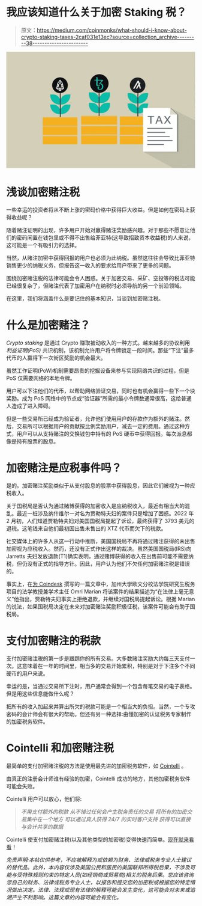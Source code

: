 # 我应该知道什么关于加密 Staking 税？

> 原文：<https://medium.com/coinmonks/what-should-i-know-about-crypto-staking-taxes-2caf031e13ec?source=collection_archive---------38----------------------->

![](img/e50f598f5a70c6732c123126402c837b.png)

# 浅谈加密赌注税

一些幸运的投资者将从不断上涨的密码价格中获得巨大收益。但是如何在密码上获得收益呢？

随着赌注证明的出现，许多用户开始对赢得赌注奖励感兴趣。对于那些不愿意让他们的密码闲置在钱包里或不得不出售给菲亚特(这导致招致资本收益税)的人来说，这可能是一个有吸引力的选择。

当然，从赌注加密中获得回报的用户也必须为此纳税。虽然这往往会导致比菲亚特销售更少的纳税义务，但报告这一收入的要求给用户带来了更多的问题。

围绕加密赌注税的法律可能会令人困惑。关于加密交易、采矿、空投等的税法可能已经很复杂了，但赌注代表了加密用户在纳税时必须导航的另一个前沿领域。

在这里，我们将涵盖什么是要记住的基本知识，当谈到加密赌注税。

# 什么是加密赌注？

*Crypto staking* 是通过 Crypto 赚取被动收入的一种方式。越来越多的协议利用*利益证明(PoS)* 共识机制，该机制允许用户将令牌锁定一段时间。那些“下注”最多代币的人赢得下一次街区奖励的机会最大。

虽然工作证明(PoW)机制需要昂贵的挖掘设备来参与实现网络共识的过程，但是 PoS 仅需要网络的本地令牌。

用户可以下注他们的代币，以帮助网络验证交易，同时也有机会赢得一些下一个块奖励。成为 PoS 网络中的节点或“验证器”所需的最小令牌数通常很高，这给普通人造成了进入障碍。

但是一些交易所已经成为验证者，允许他们使用用户的存款作为额外的赌注。然后，交易所可以根据用户的贡献按比例奖励用户，减去一定的费用。通过这种方式，用户可以从支持赌注的交换钱包中持有的 PoS 硬币中获得回报。每次派息都像是持有股票的股息。

# 加密赌注是应税事件吗？

是的。加密赌注奖励类似于从支付股息的股票中获得股息，因此它们被视为一种应税收入。

关于国税局是否认为通过赌博获得的加密收入是应纳税收入，最近有相当大的混乱。最近一桩涉及纳什维尔一对名为贾勒特夫妇的案件只是增加了困惑。2022 年 2 月初，人们知道贾勒特夫妇对美国国税局提起了诉讼，最终获得了 3793 美元的退税。这笔钱来自他们最初因出售未售出的 XTZ 代币而欠下的税款。

社交媒体上的许多人从这一行动中推断，美国国税局不再将通过赌注获得的未出售加密视为应税收入。然而，还没有正式作出这样的裁决。虽然美国国税局(IRS)向 Jarretts 夫妇发放退款(T1)确实表明，通过赌博获得的收入在出售前可能不需要纳税，但仍没有正式的指导方针。因此，用户认为他们不欠任何加密赌注税是错误的。

事实上，在[为 Coindesk](https://www.coindesk.com/layer2/2022/02/08/your-staking-rewards-are-still-taxable/) 撰写的一篇文章中，加州大学欧文分校法学院研究生税务项目的法学教授兼学术主任 Omri Marian 将该案件的结果描述为“在法律上毫无意义”他指出，贾勒特夫妇事实上拒绝退款，并继续对国税局提起诉讼。根据 Marian 的说法，如果国税局决定在未来对加密赌注奖励积极征税，该案件可能会有助于国税局。

# 支付加密赌注的税款

支付加密赌注税的第一步是跟踪你的所有交易。大多数赌注奖励大约每三天支付一次。这意味着在一年的时间里，相当多的交易开始累积，特别是对于下注多个不同硬币的用户来说。

幸运的是，当通过交易所下注时，用户通常会得到一个包含每笔交易的电子表格。但是用这些信息能做什么呢？

把所有的收入加起来并算出所欠的税款可能是一个相当大的负担。当然，一个专攻密码的会计师会有很大的帮助。但还有另一种选择:由懂加密的认证税务专家制作的加密税务软件。

# Cointelli 和加密赌注税

最简单的支付加密赌注税的方法是使用最先进的加密税务软件，如 [Cointelli](https://cointelli.com/) 。

由真正的注册会计师谁有经验的加密，Cointelli 成功的地方，其他加密税务软件可能会失败。

Cointelli 用户可以放心，他们将:

> *不用支付额外的税款
> 从不错过任何会产生税务责任的交易
> 将所有的加密交易集中在一个地方
> 可以通过真人获得 24/7 的实时客户支持
> 获得可以直接与会计共享的数据*

Cointelli 使支付加密赌注税(以及其他类型的加密税)变得快速而简单。[现在就来看看](https://cointelli.com/)！

*免责声明:本帖仅供参考，不应被解释为或依赖为财务、法律或税务专业人士建议的替代品。此外，本内容仅涉及美国公民和居民的美国联邦所得税后果，不涉及可能与受特殊规则约束的特定人员(如经销商或贸易商)相关的税务后果。您应该咨询您自己的财务、法律或税务专业人士，以报告和提交您的加密税或根据您的特定情况做出决定。法律、法规或现有法律的解释可能会发生变化，这可能会对未来或追溯产生不利影响。这篇文章的内容可能会有变化。*